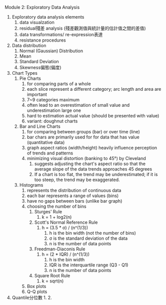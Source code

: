 Module 2: Exploratory Data Analysis
1. Exploratory data analysis elements
    1. data visualzation
    2. residual殘差 analysis (殘差觀測值與統計量的估計值之間的差值)
    3. data transformations/ re-expression表達
    4. resistance procedures
2. Data distribution
    1. Normal (Gaussian) Distribution
    2. Mean
    3. Standard Deviation
    4. Skewness偏態(偏度)
3. Chart Types
    1. Pie Charts
        1. for comparing parts of a whole
        2. each slice represent a different category; arc length and area are important
        3. 7~9 categories maximum
        4. often lead to an overestimation of small value and underestimation large one
        5. hard to estimation actual value (should be presented with value)
        6. variant: doughnut charts
    2. Bar and Line Charts
        1. for comparing between groups (bar) or over time (line)
        2. bar chars are primarily used for for data that has value (quantitative data)
        3. graph aspect ratios (width/height) heavily influence perception of trends and patterns
        4. minimizing visual distortion (banking to 45°) by Cleveland
            1. suggests adjusting the chart's aspect ratio so that the average slope of the data trends approaches 45 degrees
            2. If a chart is too flat, the trend may be underestimated; if it is too steep, the trend may be exaggerated.
    3. Histograms
        1. represents the distribution of continuous data
        2. each bar represents a range of values (bins)
        3. have no gaps between bars (unlike bar graph)
        4. choosing the number of bins
            1. Sturges' Rule
                1. k = 1 + log2(n)
            2. Scott's Normal Reference Rule
                1. h = (3.5 * σ) / (n^(1/3))
                    1. h is the bin width (not the number of bins)
                    2. σ is the standard deviation of the data
                    3. n is the number of data points
            3. Freedman-Diaconis Rule
                1. h = (2 * IQR) / (n^(1/3))
                    1. h is the bin width
                    2. IQR is the interquartile range (Q3 - Q1)
                    3. n is the number of data points
            4. Square Root Rule
                1. k = sqrt(n)
        4. Box plots
        5. Q-Q plots
4. Quantile分位數
    1. 
    2. 

